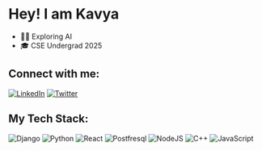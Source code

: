 # Hey! I am Kavya

- 🧑‍💼 Exploring AI
- 🎓 CSE Undergrad 2025


## Connect with me:
[![LinkedIn](https://img.shields.io/badge/LinkedIn-%230077B5.svg?logo=linkedin&logoColor=white)](https://www.linkedin.com/in/kavya-dua-7bb57a233)
[![Twitter](https://img.shields.io/badge/Twitter-%231DA1F2.svg?logo=Twitter&logoColor=white)](https://twitter.com/kavya_1303) 



## My Tech Stack:
![Django](https://img.shields.io/badge/Django-092E20?style=for-the-badge&logo=django&logoColor=green) ![Python](https://img.shields.io/badge/python-3670A0?style=for-the-badge&logo=python&logoColor=ffdd54) ![React](https://img.shields.io/badge/react-%2320232a.svg?style=for-the-badge&logo=react&logoColor=%2361DAFB) ![Postfresql](https://img.shields.io/badge/postgresql-4169e1?style=for-the-badge&logo=postgresql&logoColor=white) ![NodeJS](https://img.shields.io/badge/Node.js-43853D?style=for-the-badge&logo=node.js&logoColor=white) ![C++](https://img.shields.io/badge/c++-%2300599C.svg?style=for-the-badge&logo=c%2B%2B&logoColor=white) ![JavaScript](https://img.shields.io/badge/javascript-%23323330.svg?style=for-the-badge&logo=javascript&logoColor=%23F7DF1E)   



